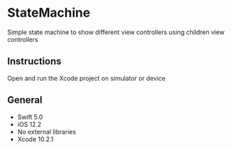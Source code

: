 # StateMachine

Simple state machine to show different view controllers using children view controllers

## Instructions

Open and run the Xcode project on simulator or device

## General

- Swift 5.0
- iOS 12.2
- No external libraries
- Xcode 10.2.1

